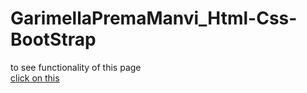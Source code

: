 # GarimellaPremaManvi_Html-Css-BootStrap <br>
to see functionality of this page <br>
<a href = "https://garimellahoney2.github.io/GarimellaPremaManvi_Html-Css-BootStrap-/">click on this</a>
